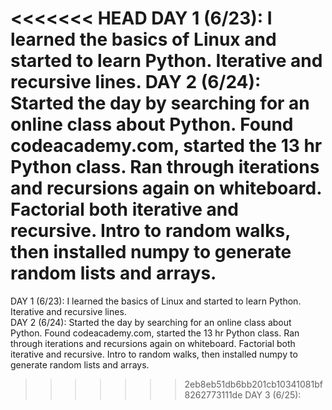 <<<<<<< HEAD
DAY 1 (6/23): I learned the basics of Linux and started to learn Python. Iterative and recursive lines.
DAY 2 (6/24): Started the day by searching for an online class about Python. Found codeacademy.com, started the 13 hr Python class. Ran through iterations and recursions again on whiteboard. Factorial both iterative and recursive. Intro to random walks, then installed numpy to generate random lists and arrays. 
=======
DAY 1 (6/23):  I learned the basics of Linux and started to learn Python.  Iterative and recursive lines.  
DAY 2 (6/24):  Started the day by searching for an online class about Python.  Found codeacademy.com, started the 13 hr Python class.  Ran through iterations and recursions again on whiteboard.  Factorial both iterative and recursive.  Intro to random walks, then installed numpy to generate random lists and arrays.
>>>>>>> 2eb8eb51db6bb201cb10341081bf8262773111de
DAY 3 (6/25):
